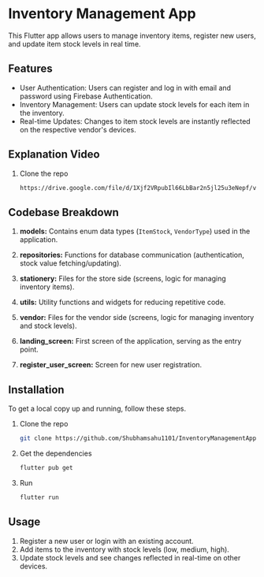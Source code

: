 # Inventory Management App

This Flutter app allows users to manage inventory items, register new users, and update item stock levels in real time.

## Features

- User Authentication: Users can register and log in with email and password using Firebase Authentication.
- Inventory Management: Users can update stock levels for each item in the inventory.
- Real-time Updates: Changes to item stock levels are instantly reflected on the respective vendor's devices.

## Explanation Video
1. Clone the repo
   ```sh
   https://drive.google.com/file/d/1Xjf2VRpubIl66LbBar2n5jl25u3eNepf/view?usp=sharing

## Codebase Breakdown

1. **models:** Contains enum data types (`ItemStock`, `VendorType`) used in the application.

2. **repositories:** Functions for database communication (authentication, stock value fetching/updating).

3. **stationery:** Files for the store side (screens, logic for managing inventory items).

4. **utils:** Utility functions and widgets for reducing repetitive code.

5. **vendor:** Files for the vendor side (screens, logic for managing inventory and stock levels).

6. **landing_screen:** First screen of the application, serving as the entry point.

7. **register_user_screen:** Screen for new user registration.


## Installation
To get a local copy up and running, follow these steps.

1. Clone the repo
   ```sh
   git clone https://github.com/Shubhamsahu1101/InventoryManagementApp
2. Get the dependencies
   ```sh
   flutter pub get
3. Run
   ```sh
   flutter run

## Usage

1. Register a new user or login with an existing account.
2. Add items to the inventory with stock levels (low, medium, high).
3. Update stock levels and see changes reflected in real-time on other devices.

